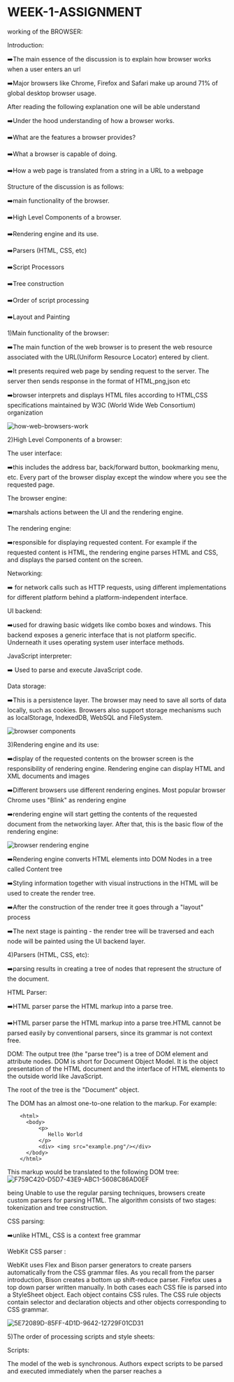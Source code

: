 # WEEK-1-ASSIGNMENT
working of the BROWSER:

Introduction:

➡️The main essence of the discussion is to explain how browser works when a user enters an url

➡️Major browsers like Chrome, Firefox and Safari make up around 71% of global desktop browser usage.

After reading the following explanation one will be able understand

➡️Under the hood understanding of how a browser works.

➡️What are the features a browser provides?

➡️What a browser is capable of doing.

➡️How a web page is translated from a string in a URL to a webpage

Structure of the discussion is as follows:

➡️main functionality of the browser.

➡️High Level Components of a browser.

➡️Rendering engine and its use.

➡️Parsers (HTML, CSS, etc)

➡️Script Processors

➡️Tree construction

➡️Order of script processing

➡️Layout and Painting

1)Main functionality of the browser:

➡️The main function of the web browser is to present the web resource associated with the URL(Uniform Resource Locator) entered by client.

➡️It presents required web page by sending request to the server. The server then sends response in the format of HTML,png,json etc

➡️browser interprets and displays HTML files according to HTML,CSS specifications maintained by W3C (World Wide Web Consortium) organization

![how-web-browsers-work](https://user-images.githubusercontent.com/109233287/192463674-8866d986-8365-477b-bc2e-c33d44cbe4ba.png)

2)High Level Components of a browser:

The user interface:

➡️this includes the address bar, back/forward button, bookmarking menu, etc. Every part of the browser display except the window where you see the requested page.

The browser engine:

➡️marshals actions between the UI and the rendering engine.

The rendering engine:

➡️responsible for displaying requested content. For example if the requested content is HTML, the rendering engine parses HTML and CSS, and displays the parsed content on the screen.

Networking:

➡️ for network calls such as HTTP requests, using different implementations for different platform behind a platform-independent interface.

UI backend:

➡️used for drawing basic widgets like combo boxes and windows. This backend exposes a generic interface that is not platform specific. Underneath it uses operating system user interface methods.

JavaScript interpreter:

➡️ Used to parse and execute JavaScript code.

Data storage:

➡️This is a persistence layer. The browser may need to save all sorts of data locally, such as cookies. Browsers also support storage mechanisms such as localStorage, IndexedDB, WebSQL and FileSystem.

![browser components](https://user-images.githubusercontent.com/109233287/192469228-215e07dd-dc73-4b4c-a884-151de896a740.jpeg)

3)Rendering engine and its use:

➡️display of the requested contents on the browser screen is the responsibility of rendering engine. Rendering engine can display HTML and XML documents and images

➡️Different browsers use different rendering engines. Most popular browser Chrome uses "Blink" as rendering engine

➡️rendering engine will start getting the contents of the requested document from the networking layer. After that, this is the basic flow of the rendering engine:

![browser rendering engine](https://user-images.githubusercontent.com/109233287/192476455-d377c346-cb77-4773-b2bb-c902aecc66f7.png)

➡️Rendering engine converts HTML elements into DOM Nodes in a tree called Content tree

➡️Styling information together with visual instructions in the HTML will be used to create the render tree.

➡️After the construction of the render tree it goes through a "layout" process

➡️The next stage is painting - the render tree will be traversed and each node will be painted using the UI backend layer.

4)Parsers (HTML, CSS, etc):

➡️parsing results in creating a tree of nodes that represent the structure of the document.

HTML Parser:

➡️HTML parser parse the HTML markup into a parse tree.

➡️HTML parser parse the HTML markup into a parse tree.HTML cannot be parsed easily by conventional parsers, since its grammar is not context free.

DOM:
The output tree (the "parse tree") is a tree of DOM element and attribute nodes. DOM is short for Document Object Model. It is the object presentation of the HTML document and the interface of HTML elements to the outside world like JavaScript.

The root of the tree is the "Document" object.

The DOM has an almost one-to-one relation to the markup. For example:

        <html>
          <body>
              <p>
                 Hello World
              </p>
              <div> <img src="example.png"/></div>
          </body>
        </html>

This markup would be translated to the following DOM tree:
![F759C420-D5D7-43E9-ABC1-5608C86AD0EF](https://user-images.githubusercontent.com/109233287/192482279-03e4c574-44fb-417e-91d4-4e69c49f1b63.jpeg)

being Unable to use the regular parsing techniques, browsers create custom parsers for parsing HTML. The algorithm consists of two stages: tokenization and tree construction.

CSS parsing:

➡️unlike HTML, CSS is a context free grammar

WebKit CSS parser :

WebKit uses Flex and Bison parser generators to create parsers automatically from the CSS grammar files. As you recall from the parser introduction, Bison creates a bottom up shift-reduce parser. Firefox uses a top down parser written manually. In both cases each CSS file is parsed into a StyleSheet object. Each object contains CSS rules. The CSS rule objects contain selector and declaration objects and other objects corresponding to CSS grammar.

![5E72089D-85FF-4D1D-9642-12729F01CD31](https://user-images.githubusercontent.com/109233287/192485025-e688215e-c503-494e-a074-be3d567d4c84.jpeg)

5)The order of processing scripts and style sheets:

Scripts:

The model of the web is synchronous. Authors expect scripts to be parsed and executed immediately when the parser reaches a <script> tag. The parsing of the document halts until the script has been executed. If the script is external then the resource must first be fetched from the network - this is also done synchronously, and parsing halts until the resource is fetched. This was the model for many years and is also specified in HTML4 and 5 specifications. Authors can add the "defer" attribute to a script, in which case it will not halt document parsing and will execute after the document is parsed. HTML5 adds an option to mark the script as asynchronous so it will be parsed and executed by a different thread.

Speculative parsing:

Both WebKit and Firefox do this optimization. While executing scripts, another thread parses the rest of the document and finds out what other resources need to be loaded from the network and loads them. In this way, resources can be loaded on parallel connections and overall speed is improved. Note: the speculative parser only parses references to external resources like external scripts, style sheets and images: it doesn't modify the DOM tree - that is left to the main parser.

Style sheets:

Style sheets on the other hand have a different model. Conceptually it seems that since style sheets don't change the DOM tree, there is no reason to wait for them and stop the document parsing. There is an issue, though, of scripts asking for style information during the document parsing stage. If the style is not loaded and parsed yet, the script will get wrong answers and apparently this caused lots of problems. It seems to be an edge case but is quite common. Firefox blocks all scripts when there is a style sheet that is still being loaded and parsed. WebKit blocks scripts only when they try to access certain style properties that may be affected by unloaded style sheets.

6)Render tree construction:

➡️While the DOM tree is being constructed, the browser constructs another tree, the render tree. This tree is of visual elements in the order in which they will be displayed. It is the visual representation of the document. The purpose of this tree is to enable painting the contents in their correct order.

➡️A renderer knows how to lay out and paint itself and its children.

➡️The render tree relation to the DOM tree:

➡️The renderers correspond to DOM elements, but the relation is not one to one. Non-visual DOM elements will not be inserted in the render tree. An example is the "head" element. Also elements whose display value was assigned to "none" will not appear in the tree (whereas elements with "hidden" visibility will appear in the tree).

➡️There are DOM elements which correspond to several visual objects. These are usually elements with complex structure that cannot be described by a single rectangle. For example, the "select" element has three renderers: one for the display area, one for the drop down list box and one for the button. Also when text is broken into multiple lines because the width is not sufficient for one line, the new lines will be added as extra renderers.

➡️Another example of multiple renderers is broken HTML. According to the CSS spec an inline element must contain either only block elements or only inline elements. In the case of mixed content, anonymous block renderers will be created to wrap the inline elements.

![DD7D6903-E226-4BBB-96BD-0C86382757E9](https://user-images.githubusercontent.com/109233287/192486879-e9bdca7b-fae3-4abf-bdfc-523743abc784.jpeg)

7)Layout :

➡️When the renderer is created and added to the tree, it does not have a position and size. Calculating these values is called layout or reflow.

➡️Layout is a recursive process. It begins at the root renderer, which corresponds to the <html> element of the HTML document. Layout continues recursively through some or all of the frame hierarchy, computing geometric information for each renderer that requires it.

Types:

➡️Global and incremental layout

➡️Asynchronous and Synchronous layout

The layout process:

The layout usually has the following pattern:

1.Parent renderer determines its own width.

2.Parent goes over children and:

     ➡️Place the child renderer (sets its x and y).

     ➡️ Calls child layout if needed - they are dirty or we are in a global layout, or for some other reason - which calculates the child's height.

3.Parent uses children's accumulative heights and the heights of margins and padding to set its own height - this will be used by the parent renderer's parent.

4.Sets its dirty bit to false.

8)Painting :

➡️In the painting stage, the render tree is traversed and the renderer's "paint()" method is called to display content on the screen. Painting uses the UI infrastructure component.

Global and Incremental painting:

➡️Like layout, painting can also be global - the entire tree is painted - or incremental. In incremental painting, some of the renderers change in a way that does not affect the entire tree.

The painting order:

➡️The stacking order of a block renderer is:

    1.background color
    2.background image
    3.border
    4.children
    5.outline
